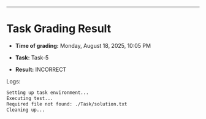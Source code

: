 
---
# Task Grading Result

- **Time of grading:** Monday, August 18, 2025, 10:05 PM

- **Task:** Task-5

- **Result:** INCORRECT


Logs:
```bash
Setting up task environment...
Executing test...
Required file not found: ./Task/solution.txt
Cleaning up...
```
